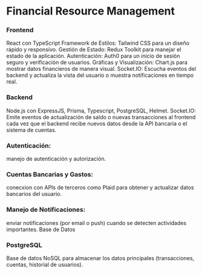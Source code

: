 # Financial Resource Management

### Frontend

React con TypeScript
Framework de Estilos: Tailwind CSS para un diseño rápido y responsivo.
Gestión de Estado: Redux Toolkit para manejar el estado de la aplicación.
Autenticación: Auth0 para un inicio de sesión seguro y verificación de usuarios.
Gráficas y Visualización: Chart.js para mostrar datos financieros de manera visual.
Socket.IO: Escucha eventos del backend y actualiza la vista del usuario o muestra notificaciones en tiempo real.

### Backend

Node.js con ExpressJS, Prisma, Typescript, PostgreSQL, Helmet.
Socket.IO: Emite eventos de actualización de saldo o nuevas transacciones al frontend cada vez que el backend recibe nuevos datos desde la API bancaria o el sistema de cuentas.

### Autenticación:

manejo de autenticación y autorización.

### Cuentas Bancarias y Gastos:

conecxion con APIs de terceros como Plaid para obtener y actualizar datos bancarios del usuario.

### Manejo de Notificaciones:

enviar notificaciones (por email o push) cuando se detecten actividades importantes.
Base de Datos

### PostgreSQL

Base de datos NoSQL para almacenar los datos principales (transacciones, cuentas, historial de usuarios).
